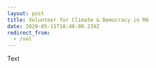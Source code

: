 ```yaml
---
layout: post
title: Volunteer for Climate & Democracy in MA
date: 2020-05-11T18:48:00.239Z
redirect_from:
  - /vol
---
```

Text